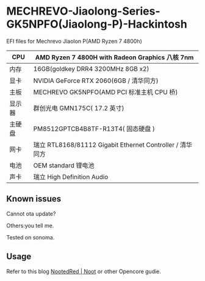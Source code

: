 # MECHREVO-Jiaolong-Series-GK5NPFO(Jiaolong-P)-Hackintosh



EFI files for Mechrevo Jiaolon P(AMD Ryzen 7 4800h)

| CPU    | AMD Ryzen 7 4800H with Radeon Graphics 八核 7nm           |
| ------ | --------------------------------------------------------- |
| 内存   | 16GB(goldkey DRR4 3200MHz 8GB x2)                         |
| 显卡   | NVIDIA GeForce RTX 2060(6GB / 清华同方)                   |
| 主板   | MECHREVO GK5NPFO(AMD PCI 标准主机 CPU 桥)                 |
| 显示器 | 群创光电 GMN175C( 17.2 英寸)                              |
| 主硬盘 | PM8512GPTCB4B8TF-R13T4( 固态硬盘 )                        |
| 网卡   | 瑞立 RTL8168/81112 Gigabit Ethernet Controller / 清华同方 |
| 电池   | OEM standard 锂电池                                       |
| 声卡   | 瑞立 High Definition Audio                                |



## Known issues

Cannot ota update? 

Others:you tell me.

Tested on sonoma.



## Usage

Refer to this blog  [NootedRed | Noot](https://chefkissinc.github.io/nred/#chrome-chromium-based-browsers-and-apps-like-sublime-text-cause-graphical-artefacts-amongst-other-problems) or other Opencore gudie.

